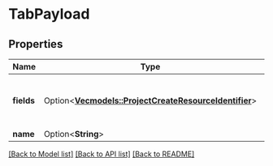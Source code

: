 # TabPayload

## Properties

Name | Type | Description | Notes
------------ | ------------- | ------------- | -------------
**fields** | Option<[**Vec<models::ProjectCreateResourceIdentifier>**](ProjectCreateResourceIdentifier.md)> | The list of resource identifier of the field associated to the tab. See https://developer.atlassian.com/cloud/jira/platform/rest/v3/api-group-screen-tab-fields/\\#api-rest-api-3-screens-screenid-tabs-tabid-fields-post | [optional]
**name** | Option<**String**> | The name of the tab | [optional]

[[Back to Model list]](../README.md#documentation-for-models) [[Back to API list]](../README.md#documentation-for-api-endpoints) [[Back to README]](../README.md)


